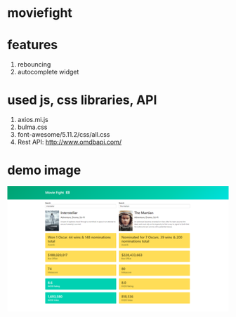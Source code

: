 # moviefight

# features
1. rebouncing
2. autocomplete widget


# used js, css libraries, API
1. axios.mi.js
2. bulma.css
3. font-awesome/5.11.2/css/all.css
4. Rest API: http://www.omdbapi.com/

# demo image
![demo image](https://github.com/erkylcn/moviefight/blob/master/moviefight.png?raw=true)